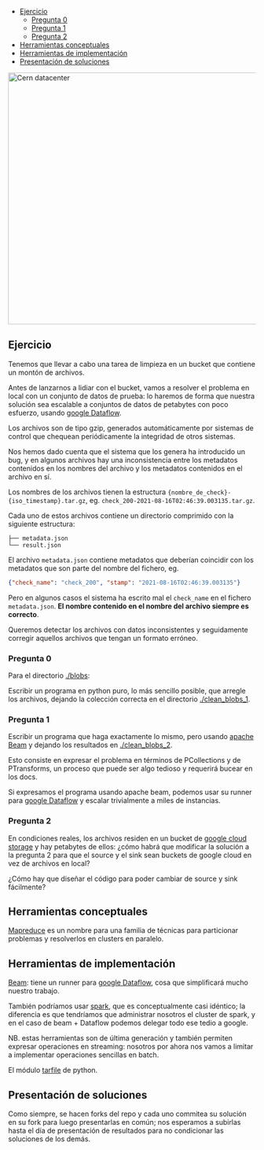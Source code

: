 * [Ejercicio](#Ejercicio)
  * [Pregunta 0](#Pregunta-0)
  * [Pregunta 1](#Pregunta-1)
  * [Pregunta 2](#Pregunta-2)
* [Herramientas conceptuales](#Herramientas-conceptuales)
* [Herramientas de implementación](#Herramientas-de-implementación)
* [Presentación de soluciones](#Presentación-de-soluciones)

<a title="Hugovanmeijeren, CC BY-SA 3.0 &lt;https://creativecommons.org/licenses/by-sa/3.0&gt;, via Wikimedia Commons" href="https://commons.wikimedia.org/wiki/File:Cern_datacenter.jpg"><img width="512" alt="Cern datacenter" src="https://upload.wikimedia.org/wikipedia/commons/thumb/9/98/Cern_datacenter.jpg/512px-Cern_datacenter.jpg"></a>

## Ejercicio

Tenemos que llevar a cabo una tarea de limpieza en un bucket que contiene un montón de archivos.

Antes de lanzarnos a lidiar con el bucket, vamos a resolver el problema en local con un conjunto de datos de prueba: lo haremos de forma que nuestra solución sea escalable a conjuntos de datos de petabytes con poco esfuerzo, usando [google Dataflow](https://cloud.google.com/dataflow).

Los archivos son de tipo gzip, generados automáticamente por sistemas de control que chequean periódicamente la integridad de otros sistemas.

Nos hemos dado cuenta que el sistema que los genera ha introducido un bug, y en algunos archivos hay una inconsistencia entre los metadatos contenidos en los nombres del archivo y los metadatos contenidos en el archivo en sí.

Los nombres de los archivos tienen la estructura `{nombre_de_check}-{iso_timestamp}.tar.gz`, eg. `check_200-2021-08-16T02:46:39.003135.tar.gz`.

Cada uno de estos archivos contiene un directorio comprimido con la siguiente estructura:

```
├── metadata.json
└── result.json
```

El archivo `metadata.json` contiene metadatos que deberían coincidir con los metadatos que son parte del nombre del fichero, eg.

```json
{"check_name": "check_200", "stamp": "2021-08-16T02:46:39.003135"}
```

Pero en algunos casos el sistema ha escrito mal el `check_name` en el fichero `metadata.json`. **El nombre contenido en el nombre del archivo siempre es correcto**.

Queremos detectar los archivos con datos inconsistentes y seguidamente corregir aquellos archivos que tengan un formato erróneo.


### Pregunta 0

Para el directorio [./blobs](./blobs):

Escribir un programa en python puro, lo más sencillo posible, que arregle los archivos, dejando la colección correcta en el directorio [./clean_blobs_1](./clean_blobs_1).

### Pregunta 1

Escribir un programa que haga exactamente lo mismo, pero usando [apache Beam](https://beam.apache.org/) y dejando los resultados en [./clean_blobs_2](./clean_blobs_2).

Esto consiste en expresar el problema en términos de PCollections y de PTransforms, un proceso que puede ser algo tedioso y requerirá bucear en los docs.

Si expresamos el programa usando apache beam, podemos usar su runner para [google Dataflow](https://cloud.google.com/dataflow) y escalar trivialmente a miles de instancias.

### Pregunta 2

En condiciones reales, los archivos residen en un bucket de [google cloud storage](https://cloud.google.com/products/storage/) y hay petabytes de ellos: ¿cómo habrá que modificar la solución a la pregunta 2 para que el source y el sink sean buckets de google cloud en vez de archivos en local?

¿Cómo hay que diseñar el código para poder cambiar de source y sink fácilmente?

## Herramientas conceptuales

[Mapreduce](https://en.wikipedia.org/wiki/MapReduce) es un nombre para una familia de técnicas para particionar problemas y resolverlos en clusters en paralelo.

## Herramientas de implementación

[Beam](https://beam.apache.org/): tiene un runner para [google Dataflow](https://cloud.google.com/dataflow), cosa que simplificará mucho nuestro trabajo.

También podríamos usar [spark](https://spark.apache.org/), que es conceptualmente casi idéntico; la diferencia es que tendríamos que administrar nosotros el cluster de spark, y en el caso de beam + Dataflow podemos delegar todo ese tedio a google.

NB. estas herramientas son de última generación y también permiten expresar operaciones en streaming: nosotros por ahora nos vamos a limitar a implementar operaciones sencillas en batch.

El módulo [tarfile](https://docs.python.org/3/library/tarfile.html) de python.

## Presentación de soluciones

Como siempre, se hacen forks del repo y cada uno commitea su solución en su fork para luego presentarlas en común; nos esperamos a subirlas hasta el día de presentación de resultados para no condicionar las soluciones de los demás.
